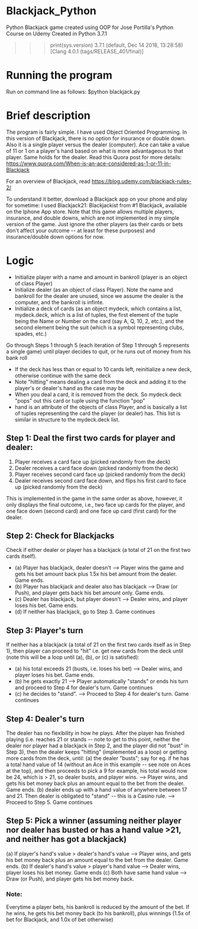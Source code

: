 # Blackjack_Python
Python Blackjack game created using OOP for Jose Portilla's Python Course on Udemy
Created in Python 3.7.1
>>> print(sys.version)
3.7.1 (default, Dec 14 2018, 13:28:58) 
[Clang 4.0.1 (tags/RELEASE_401/final)]

# Running the program
Run on command line as follows:
$python blackjack.py

# Brief description
The program is fairly simple. I have used Object Oriented Programming. In this version of Blackjack, there is no option for insurance or double down. Also it is a single player versus the dealer (computer). Ace can take a value of 11 or 1 on a player's hand based on what is more advantageous to that player. Same holds for the dealer. Read this Quora post for more details: https://www.quora.com/When-is-an-ace-considered-as-1-or-11-in-Blackjack

For an overview of Blackjack, read https://blog.udemy.com/blackjack-rules-2/

To understand it better, download a Blackjack app on your phone and play for sometime: I used Blackjack21: Blackjackist from #1 Blackjack, available on the Iphone App store. Note that this game allows multiple players, insurance, and double downs, which are not implemented in my simple version of the game. Just ignore the other players (as their cards or bets don't affect your outcome -- at least for these purposes) and insurance/double down options for now.

# Logic

- Initialize player with a name and amount in bankroll (player is an object of class Player)
- Initialize dealer (as an object of class Player). Note the name and bankroll for the dealer are unused, since we assume the dealer is the computer, and the bankroll is infinte.
- Initialize a deck of cards (as an object mydeck, which contains a list, mydeck.deck, which is a list of tuples, the first element of the tuple being the Name or Number on the card (say A, Q, 10, 2, etc.), and the second element being the suit (which is a symbol representing clubs, spades, etc.)

Go through Steps 1 through 5 (each iteration of Step 1 through 5 represents a single game) until player decides to quit, or he runs out of money from his bank roll

- If the deck has less than or equal to 10 cards left, reinitialize a new deck, otherwise continue with the same deck
- Note "hitting" means dealing a card from the deck and adding it to the player's or dealer's hand as the case may be
- When you deal a card, it is removed from the deck. So mydeck.deck "pops" out this card or tuple using the function "pop"
- hand is an attribute of the objects of class Player, and is basically a list of tuples representing the card the player (or dealer) has. This list is similar in structure to the mydeck.deck list.

## Step 1: Deal the first two cards for player and dealer:


1. Player receives a card face up (picked randomly from the deck)
2. Dealer receives a card face down (picked randomly from the deck)
3. Player receives second card face up (picked randomly from the deck)
4. Dealer receives second card face down, and flips his first card to face up (picked randomly from the deck)

This is implemented in the game in the same order as above, however, it only displays the final outcome, i.e., two face up cards for the player, and one face down (second card) and one face up card (first card) for the dealer.

## Step 2: Check for Blackjacks

Check if either dealer or player has a blackjack (a total of 21 on the first two cards itself).
- (a) Player has blackjack, dealer doesn't --> Player wins the game and gets his bet amount back plus 1.5x his bet amount from the dealer. Game ends.
- (b) Player has blackjack and dealer also has blackjack --> Draw (or Push), and player gets back his bet amount only. Game ends.
- (c) Dealer has blackjack, but player doesn't --> Dealer wins, and player loses his bet. Game ends.
- (d) If neither has blackjack, go to Step 3. Game continues

## Step 3: Player's turn

If neither has a blackjack (a total of 21 on the first two cards itself as in Step 1), then player can proceed to "hit" i.e. get new cards from the deck until (note this will be a loop until (a), (b), or (c) is satisfied): 
- (a) his total exceeds 21 (busts, i.e. loses his bet) --> Dealer wins, and player loses his bet. Game ends.
- (b) he gets exactly 21 --> Player automatically "stands" or ends his turn and proceed to Step 4 for dealer's turn. Game continues
- (c) he decides to "stand".  --> Proceed to Step 4 for dealer's turn. Game continues

## Step 4: Dealer's turn

The dealer has no flexibility in how he plays. After the player has finished playing (i.e. reaches 21 or stands -- note to get to this point, neither the dealer nor player had a blackjack in Step 2, and the player did not "bust" in Step 3), then the dealer keeps "hitting" (implemented as a loop) or getting more cards from the deck, until:
(a) the dealer "busts"; say for eg. if he has a total hand value of 14 (without an Ace in this example -- see note on Aces at the top), and then proceeds to pick a 9 for example, his total would now be 24, which is > 21, so dealer busts, and player wins. --> Player wins, and gets his bet money back plus an amount equal to the bet from the dealer. Game ends. 
(b) dealer ends up with a hand value of anywhere between 17 and 21. Then dealer is obligated to "stand" -- this is a Casino rule. --> Proceed to Step 5. Game continues

## Step 5: Pick a winner (assuming neither player nor dealer has busted or has a hand value >21, and neither has got a blackjack)

(a) If player's hand's value > dealer's hand's value --> Player wins, and gets his bet money back plus an amount equal to the bet from the dealer. Game ends. 
(b) If dealer's hand's value > player's hand value --> Dealer wins, player loses his bet money. Game ends
(c) Both have same hand value --> Draw (or Push), and player gets his bet money back.

### Note: 
Everytime a player bets, his bankroll is reduced by the amount of the bet. If he wins, he gets his bet money back (to his bankroll), plus winnings (1.5x of bet for Blackjack, and 1.0x of bet otherwise)




